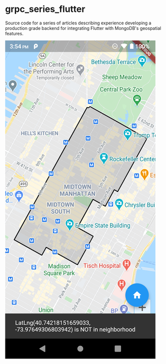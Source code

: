 # grpc_series_flutter

Source code for a series of articles describing experience developing a production grade backend for integrating Flutter with MongoDB's geospatial features.

![Screenshot](screenshot.png)
